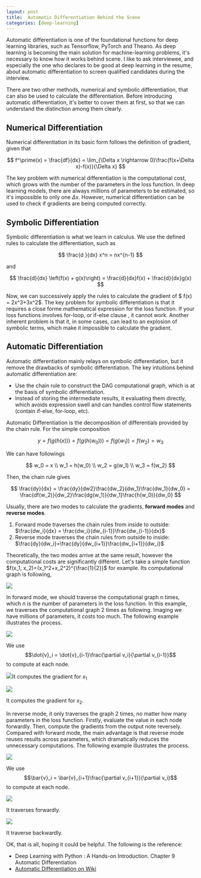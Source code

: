 ```yaml
---
layout: post
title:  Automatic Differentiation Behind the Scene
categories: [deep-learning]
---
```




Automatic differentiation is one of the foundational functions for deep learning libraries, such as Tensorflow, PyTorch and Theano. As deep learning is becoming the main solution for machine-learning problems, it's necessary to know how it works behind scene.  I like to ask interviewee,  and especially the one who declares to be good at deep learning in the resume, about automatic differentiation to screen qualified candidates during the interview.

There are two other methods, numerical and symbolic differentiation, that can also be used to calculate the differentiation. Before introducing automatic differentiation, it's better to cover them at first, so that we can understand the distinction among them clearly.   



## Numerical Differentiation

Numerical differentiation in its basic form follows the definition of gradient, given that


$$
f^\prime(x) = \frac{df}{dx} = \lim_{\Delta x \rightarrow 0}\frac{f(x+\Delta x)-f(x)}{\Delta x}
$$


The key problem with numerical differentiation is the computational cost, which grows with the number of the parameters in the loss function. In deep learning models, there are always millions of parameters to be estimated, so it's impossible to only one $\Delta x$. However, numerical differentiation can be used to check if gradients are being computed correctly.



## Symbolic Differentiation

Symbolic differentiation is what we learn in calculus. We use the defined rules to calculate the differentiation, such as 


$$
\frac{d }{dx} x^n = nx^{n-1}
$$


and 


$$
\frac{d}{dx} \left(f(x) + g(x)\right) = \frac{d}{dx}f(x) + \frac{d}{dx}g(x)
$$


Now, we can successively apply the rules to calculate the gradient of $ f(x) = 2x^3+3x^2$. The key problem for symbolic differentiation is that it requires a close forme mathematical expression for the loss function. If your loss functions involves for-loop, or if-else clause , it cannot work. Another inherent problem is that it, in some cases, can lead to an explosion of symbolic terms, which make it impossible to calculate the gradient.



## Automatic Differentiation

Automatic differentiation mainly relays on symbolic differentiation, but it remove the drawbacks of symbolic differentiation. The key intuitions behind automatic differentiation are:

* Use the chain rule to construct the DAG computational graph, which is at the basis of symbolic differentiation.
* Instead of storing the intermediate results, it evaluating them directly, which avoids expression swell and can handles control flow statements (contain if-else, for-loop, etc).

Automatic Differentiation is the decomposition of differentials provided by the chain rule. For the simple composition


$$
y = f(g(h(x))) = f(g(h(w_0))) = f(g(w_1))=f(w_2)=w_3
$$


We can have followings


$$
w_0 = x \\
w_1 = h(w_0) \\
w_2 = g(w_1) \\
w_3 = f(w_2)
$$


Then, the chain rule gives


$$
\frac{dy}{dx} = \frac{dy}{dw2}\frac{dw_2}{dw_1}\frac{dw_1}{dw_0} = \frac{df(w_2)}{dw_2}\frac{dg(w_1)}{dw_1}\frac{h(w_0)}{dw_0}
$$


Usually, there are two modes to calculate the gradients, **forward modes** and **reverse modes**.

1. Forward mode traverses the chain rules from inside to outside: $\frac{dw_i}{dx} = \frac{dw_i}{dw_{i-1}}\frac{dw_{i-1}}{dx}$ 
2. Reverse mode traverses the chain rules from outside to inside: $\frac{dy}{dw_i}=\frac{dy}{dw_{i+1}}\frac{dw_{i+1}}{dw_i}$ 



Theoretically, the two modes arrive at the same result, however the computational costs are significantly different. Let's take a simple function $f(x_1, x_2)=(x_1^2+x_2^2)^{\frac{1}{2}}$ for example. Its computational graph is following,

![](\img\auto-diff\simple-dag.png)



In forward mode, we should traverse the computational graph n times, which n is the number of parameters in the loss function. In this example, we traverses the computational graph 2 times as following. Imaging we have millions of parameters, it costs too much. The following example illustrates the process.

![](\img\auto-diff\foward-mode.png)

We use $$\dot{v}_i = \dot{v}_{i-1}\frac{\partial  v_i}{\partial v_{i-1}}$$ to compute at each node. 

![](\img\auto-diff\foward-mode-x1.png)It computes the gradient for $x_1$

![](\img\auto-diff\foward-mode-x2.png)

It computes the gradient for $x_2$.

In reverse mode, it only traverses the graph 2 times, no matter how many parameters in the loss function. Firstly, evaluate the value in each node forwardly. Then, compute the gradients from the output note reversely.  Compared with forward mode, the main advantage is that reverse mode reuses results across parameters, which dramatically reduces the unnecessary computations. The following example illustrates the process.

![](\img\auto-diff\reverse-mode.png)

We use $$\bar{v}_i = \bar{v}_{i+1}\frac{\partial v_{i+1}}{\partial v_i}$$  to compute at each node.

![](\img\auto-diff\reverse-mode-forward-pass.png)

It traverses forwardly.

![](\img\auto-diff\reverse-mode-bardward-pass.png)

It traverse backwardly.



OK, that is all, hoping it could be helpful. The following is the reference:

* Deep Learning with Python : A Hands-on Introduction. Chapter 9 Automatic Differentiation
* [Automatic Differentiation on Wiki](https://en.wikipedia.org/wiki/Automatic_differentiation)





